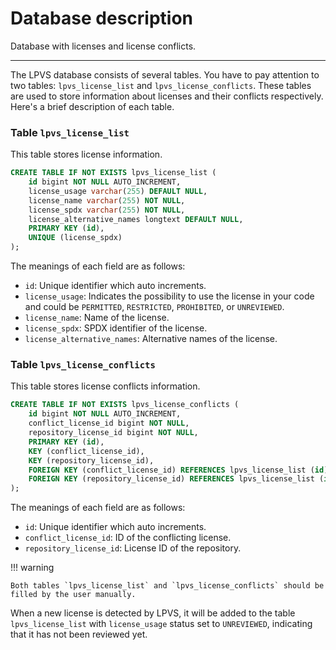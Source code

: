 # Database description

Database with licenses and license conflicts.

---

The LPVS database consists of several tables. You have to pay attention to two tables: `lpvs_license_list` 
and `lpvs_license_conflicts`. These tables are used to store information about licenses and their conflicts 
respectively. Here's a brief description of each table.

### Table `lpvs_license_list`

This table stores license information.

```sql
CREATE TABLE IF NOT EXISTS lpvs_license_list (
    id bigint NOT NULL AUTO_INCREMENT,
    license_usage varchar(255) DEFAULT NULL,
    license_name varchar(255) NOT NULL,
    license_spdx varchar(255) NOT NULL,
    license_alternative_names longtext DEFAULT NULL,
    PRIMARY KEY (id),
    UNIQUE (license_spdx)
);
```

The meanings of each field are as follows:
- `id`: Unique identifier which auto increments.
- `license_usage`: Indicates the possibility to use the license in your code and could be `PERMITTED`, `RESTRICTED`, `PROHIBITED`, or `UNREVIEWED`.
- `license_name`: Name of the license.
- `license_spdx`: SPDX identifier of the license.
- `license_alternative_names`: Alternative names of the license.

### Table `lpvs_license_conflicts`

This table stores license conflicts information. 

```sql
CREATE TABLE IF NOT EXISTS lpvs_license_conflicts (
    id bigint NOT NULL AUTO_INCREMENT,
    conflict_license_id bigint NOT NULL,
    repository_license_id bigint NOT NULL,
    PRIMARY KEY (id),
    KEY (conflict_license_id),
    KEY (repository_license_id),
    FOREIGN KEY (conflict_license_id) REFERENCES lpvs_license_list (id),
    FOREIGN KEY (repository_license_id) REFERENCES lpvs_license_list (id)
);
```

The meanings of each field are as follows:
- `id`: Unique identifier which auto increments.
- `conflict_license_id`: ID of the conflicting license.
- `repository_license_id`: License ID of the repository.

!!! warning

    Both tables `lpvs_license_list` and `lpvs_license_conflicts` should be filled by the user manually. 

When a new license is detected by LPVS, it will be added to the table `lpvs_license_list` with 
`license_usage` status set to `UNREVIEWED`, indicating that it has not been reviewed yet.